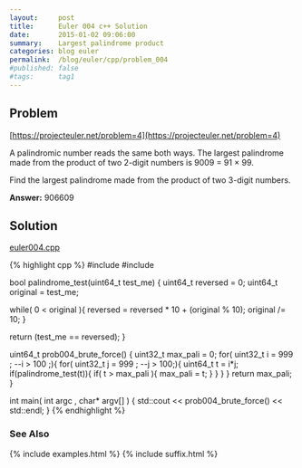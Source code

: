 ```yaml
---
layout:     post
title:      Euler 004 c++ Solution
date:       2015-01-02 09:06:00
summary:    Largest palindrome product
categories: blog euler
permalink:  /blog/euler/cpp/problem_004
#published: false
#tags:      tag1
---
```


## Problem

[https://projecteuler.net/problem=4](https://projecteuler.net/problem=4)

A palindromic number reads the same both ways. The largest palindrome made from the product of two 2-digit numbers is 9009 = 91 × 99.

Find the largest palindrome made from the product of two 3-digit numbers.

**Answer:** 906609

## Solution

[euler004.cpp](https://github.com/tvarley/euler/blob/master/cpp/src/euler004.cpp)

{% highlight cpp %}
#include <iostream>
#include <cstdint>

bool palindrome_test(uint64_t test_me)
{
  uint64_t reversed = 0;
  uint64_t original = test_me;

  while( 0 < original ){
    reversed = reversed * 10 + (original % 10);
    original /= 10;
  }

  return (test_me == reversed);
}

uint64_t prob004_brute_force()
{
  uint32_t max_pali = 0;
  for( uint32_t i = 999 ; --i > 100 ;){
    for( uint32_t j = 999 ; --j > 100;){
      uint64_t t = i*j;
      if(palindrome_test(t)){
        if( t > max_pali ){
          max_pali = t;
        }
      }
    }
  }
  return max_pali;
}

int main( int argc , char* argv[] )
{
  std::cout << prob004_brute_force() << std::endl;
}
{% endhighlight %}

### See Also
{% include examples.html %}
{% include suffix.html %}
